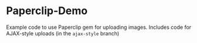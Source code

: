 Paperclip-Demo
==============

Example code to use Paperclip gem for uploading images. Includes code for AJAX-style uploads (in the `ajax-style` branch)
